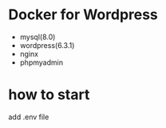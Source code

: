# Docker for Wordpress
- mysql(8.0)
- wordpress(6.3.1)
- nginx
- phpmyadmin

# how to start
add .env file
